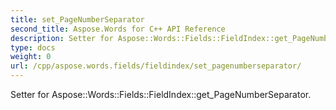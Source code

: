 ```yaml
---
title: set_PageNumberSeparator
second_title: Aspose.Words for C++ API Reference
description: Setter for Aspose::Words::Fields::FieldIndex::get_PageNumberSeparator. 
type: docs
weight: 0
url: /cpp/aspose.words.fields/fieldindex/set_pagenumberseparator/
---
```


Setter for Aspose::Words::Fields::FieldIndex::get_PageNumberSeparator. 

